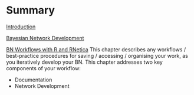 # Summary

[Introduction](README.md)

[Bayesian Network Development](chapter1.md)

[BN Workflows with R and RNetica](workflows.md)
This chapter describes any workflows / best-practice procedures for saving / accessing / organising your work, as you iteratively develop your BN. This chapter addresses two key components of your workflow:
* Documentation
* Network Development

